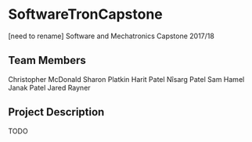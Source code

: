 # SoftwareTronCapstone
[need to rename] Software and Mechatronics Capstone 2017/18

## Team Members
Christopher McDonald
Sharon Platkin
Harit Patel
Nîsarg Patel
Sam Hamel
Janak Patel
Jared Rayner

## Project Description
TODO